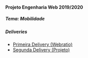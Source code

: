 #### Projeto Engenharia Web 2019/2020

##### Tema: Mobilidade

##### Deliveries
- [Primeira Delivery (Webratio)](./first_delivery)
- [Segunda Delivery (Projeto)](./second_delivery)

